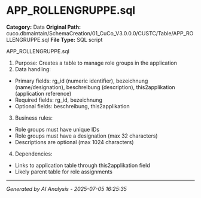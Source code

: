 # APP_ROLLENGRUPPE.sql

**Category:** Data
**Original Path:** cuco.dbmaintain/SchemaCreation/01_CuCo_V3.0.0.0/CUSTC/Table/APP_ROLLENGRUPPE.sql
**File Type:** SQL script

APP_ROLLENGRUPPE.sql
1. Purpose: Creates a table to manage role groups in the application
2. Data handling:
- Primary fields: rg_id (numeric identifier), bezeichnung (name/designation), beschreibung (description), this2applikation (application reference)
- Required fields: rg_id, bezeichnung
- Optional fields: beschreibung, this2applikation
3. Business rules:
- Role groups must have unique IDs
- Role groups must have a designation (max 32 characters)
- Descriptions are optional (max 1024 characters)
4. Dependencies:
- Links to application table through this2applikation field
- Likely parent table for role assignments

---
*Generated by AI Analysis - 2025-07-05 16:25:35*
